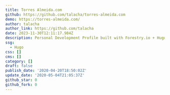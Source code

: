 ```yaml
---
title: Torres Almeida.com
github: https://github.com/talacha/torres-almeida.com
demo: https://torres-almeida.com/
author: talacha
author_link: https://github.com/talacha
date: 2023-11-30T12:11:17.984Z
description: Personal Development Profile built with Forestry.io + Hugo + Netlify
ssg:
  - Hugo
css: []
cms: []
category: []
draft: false
publish_date: '2020-04-20T18:50:02Z'
update_date: '2020-05-04T21:05:37Z'
github_star: 0
github_fork: 0
---
```

